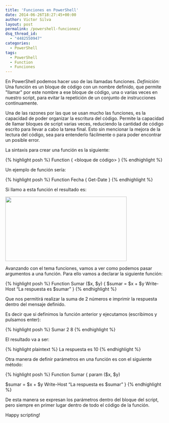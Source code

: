 ```yaml
---
title: 'Funciones en PowerShell'
date: 2014-06-26T18:27:45+00:00
author: Victor Silva
layout: post
permalink: /powershell-funciones/
dsq_thread_id:
  - "4482550947"
categories:
  - PowerShell
tags:
  - PowerShell
  - Function
  - Funciones
---
```

En PowerShell podemos hacer uso de las llamadas funciones. _Definición:_ Una función es un bloque de código con un nombre definido, que permite "llamar" por este nombre a ese bloque de código, una o varias veces en nuestro script, para evitar la repetición de un conjunto de instrucciones continuamente.

Una de las razones por las que se usan mucho las funciones, es la capacidad de poder organizar la escritura del código. Permite la capacidad de llamar bloques de script varias veces, reduciendo la cantidad de código escrito para llevar a cabo la tarea final. Esto sin mencionar la mejora de la lectura del código, sea para entenderlo fácilmente o para poder encontrar un posible error.

La sintaxis para crear una función es la siguiente:

{% highlight posh %}
Function <nombre> { <bloque de código> }
{% endhighlight %}

Un ejemplo de función sería:

{% highlight posh %}
Function Fecha { Get-Date }
{% endhighlight %}

Si llamo a esta función el resultado es:

<img class="alignnone" src="https://lh4.googleusercontent.com/-gpHrE_UUIMw/U6N7qeXhvmI/AAAAAAAAFDk/elyrJnqK8ns/w380-h202-no/PS_function_example.png" alt="" width="380" height="202" />

Avanzando con el tema funciones, vamos a ver como podemos pasar argumentos a una función. Para ello vamos a declarar la siguiente función:

{% highlight posh %}
Function Sumar ($x, $y) {
  $sumar = $x + $y
  Write-Host “La respuesta es $sumar”
}
{% endhighlight %}

Que nos permitirá realizar la suma de 2 números e imprimir la respuesta dentro del mensaje definido.

Es decir que si definimos la función anterior y ejecutamos (escribimos y pulsamos enter):

{% highlight posh %}
Sumar 2 8
{% endhighlight %}

El resultado va a ser:

{% highlight plaintext %}
La respuesta es 10
{% endhighlight %}

Otra manera de definir parámetros en una función es con el siguiente método:

{% highlight posh %}
Function Sumar {
  param ($x, $y)

  $sumar = $x + $y
  Write-Host “La respuesta es $sumar”
}
{% endhighlight %}

De esta manera se expresan los parámetros dentro del bloque del script, pero siempre en primer lugar dentro de todo el código de la función.

Happy scripting!